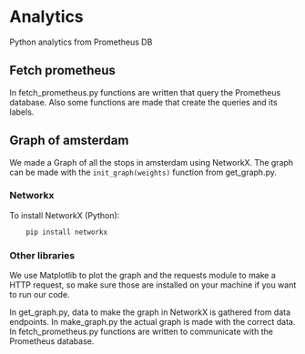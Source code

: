 # Analytics
Python analytics from Prometheus DB

## Fetch prometheus
In fetch_prometheus.py functions are written that query the Prometheus database. Also some functions are made that create the queries and its labels.


## Graph of amsterdam
We made a Graph of all the stops in amsterdam using NetworkX. The graph can be made with the `init_graph(weights)` function from get_graph.py.

### Networkx
To install NetworkX (Python):
```bash
    pip install networkx
```

### Other libraries
We use Matplotlib to plot the graph and the requests module to make a HTTP request, so make sure those are installed on your machine if you want to run our code.


In get_graph.py, data to make the graph in NetworkX is gathered from data endpoints. In make_graph.py the actual graph is made with the correct data. In fetch_prometheus.py functions are written to communicate with the Prometheus database.
